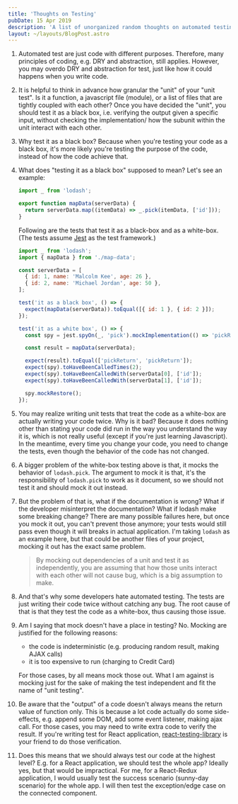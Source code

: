 ```yaml
---
title: 'Thoughts on Testing'
pubDate: 15 Apr 2019
description: 'A list of unorganized random thoughts on automated testing'
layout: ~/layouts/BlogPost.astro
---
```


1.  Automated test are just code with different purposes. Therefore, many principles of coding, e.g. DRY and abstraction, still applies. However, you may overdo DRY and abstraction for test, just like how it could happens when you write code.

1.  It is helpful to think in advance how granular the "unit" of your "unit test". Is it a function, a javascript file (module), or a list of files that are tightly coupled with each other? Once you have decided the "unit", you should test it as a black box, i.e. verifying the output given a specific input, without checking the implementation/ how the subunit within the unit interact with each other.

1.  Why test it as a black box? Because when you're testing your code as a black box, it's more likely you're testing the purpose of the code, instead of how the code achieve that.

1.  What does "testing it as a black box" supposed to mean? Let's see an example:

    ```js
    import _ from 'lodash';

    export function mapData(serverData) {
      return serverData.map((itemData) => _.pick(itemData, ['id']));
    }
    ```

    Following are the tests that test it as a black-box and as a white-box. (The tests assume [Jest] as the test framework.)

    ```js
    import _ from 'lodash';
    import { mapData } from './map-data';

    const serverData = [
      { id: 1, name: 'Malcolm Kee', age: 26 },
      { id: 2, name: 'Michael Jordan', age: 50 },
    ];

    test('it as a black box', () => {
      expect(mapData(serverData)).toEqual([{ id: 1 }, { id: 2 }]);
    });

    test('it as a white box', () => {
      const spy = jest.spyOn(_, 'pick').mockImplementation(() => 'pickReturn');

      const result = mapData(serverData);

      expect(result).toEqual(['pickReturn', 'pickReturn']);
      expect(spy).toHaveBeenCalledTimes(2);
      expect(spy).toHaveBeenCalledWith(serverData[0], ['id']);
      expect(spy).toHaveBeenCalledWith(serverData[1], ['id']);

      spy.mockRestore();
    });
    ```

1.  You may realize writing unit tests that treat the code as a white-box are actually writing your code twice. Why is it bad? Because it does nothing other than stating your code did run in the way you understand the way it is, which is not really useful (except if you're just learning Javascript). In the meantime, every time you change your code, you need to change the tests, even though the behavior of the code has not changed.

1.  A bigger problem of the white-box testing above is that, it mocks the behavior of `lodash.pick`. The argument to mock it is that, it's the responsibility of `lodash.pick` to work as it document, so we should not test it and should mock it out instead.

1.  But the problem of that is, what if the documentation is wrong? What if the developer misinterpret the documentation? What if lodash make some breaking change? There are many possible failures here, but once you mock it out, you can't prevent those anymore; your tests would still pass even though it will breaks in actual application. I'm taking `lodash` as an example here, but that could be another files of your project, mocking it out has the exact same problem.

    > By mocking out dependencies of a unit and test it as independently, you are assuming that how those units interact with each other will not cause bug, which is a big assumption to make.

1.  And that's why some developers hate automated testing. The tests are just writing their code twice without catching any bug. The root cause of that is that they test the code as a white-box, thus causing those issue.

1.  Am I saying that mock doesn't have a place in testing? No. Mocking are justified for the following reasons:

    - the code is indeterministic (e.g. producing random result, making AJAX calls)
    - it is too expensive to run (charging to Credit Card)

    For those cases, by all means mock those out. What I am against is mocking just for the sake of making the test independent and fit the name of "unit testing".

1.  Be aware that the "output" of a code doesn't always means the return value of function only. This is because a lot code actually do some side-effects, e.g. append some DOM, add some event listener, making ajax call. For those cases, you may need to write extra code to verify the result. If you're writing test for React application, [react-testing-library] is your friend to do those verification.

1.  Does this means that we should always test our code at the highest level? E.g. for a React application, we should test the whole app? Ideally yes, but that would be impractical. For me, for a React-Redux application, I would usually test the success scenario (sunny-day scenario) for the whole app. I will then test the exception/edge case on the connected component.

[jest]: https://jestjs.io/
[react-testing-library]: https://testing-library.com/react
